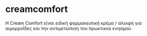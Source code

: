 # creamcomfort
Η Cream Comfort είναι ειδική φαρμακευτική κρέμα / αλοιφή για αιμορροΐδες και την αντιμετώπιση του πρωκτικού κνησμού.
